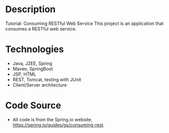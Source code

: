 # Description
Tutorial: Consuming RESTful Web Service
This project is an application that consumes a RESTful web service.

# Technologies
* Java, J2EE, Spring
* Maven, SpringBoot
* JSP, HTML
* REST, Tomcat, testing with JUnit
* Client/Server architecture

# Code Source
* All code is from the Spring.io website, https://spring.io/guides/gs/consuming-rest.
